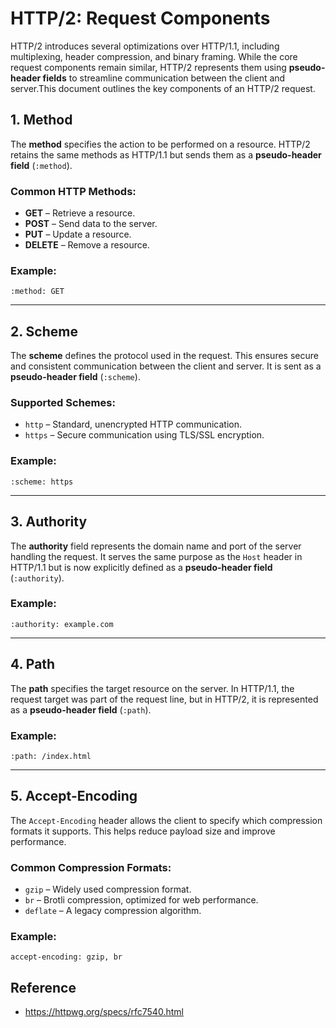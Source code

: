 # HTTP/2: Request Components  

HTTP/2 introduces several optimizations over HTTP/1.1, including multiplexing, header compression, and binary framing. While the core request components remain similar, HTTP/2 represents them using **pseudo-header fields** to streamline communication between the client and server.This document outlines the key components of an HTTP/2 request.  

## 1. Method  
The **method** specifies the action to be performed on a resource. HTTP/2 retains the same methods as HTTP/1.1 but sends them as a **pseudo-header field** (`:method`).  

### Common HTTP Methods:  
- **GET** – Retrieve a resource.  
- **POST** – Send data to the server.  
- **PUT** – Update a resource.  
- **DELETE** – Remove a resource.  

### Example:  
```http
:method: GET
```

---

## 2. Scheme  
The **scheme** defines the protocol used in the request. This ensures secure and consistent communication between the client and server. It is sent as a **pseudo-header field** (`:scheme`).  

### Supported Schemes:  
- `http` – Standard, unencrypted HTTP communication.  
- `https` – Secure communication using TLS/SSL encryption.  

### Example:  
```http
:scheme: https
```

---

## 3. Authority  
The **authority** field represents the domain name and port of the server handling the request. It serves the same purpose as the `Host` header in HTTP/1.1 but is now explicitly defined as a **pseudo-header field** (`:authority`).  

### Example:  
```http
:authority: example.com
```

---

## 4. Path  
The **path** specifies the target resource on the server. In HTTP/1.1, the request target was part of the request line, but in HTTP/2, it is represented as a **pseudo-header field** (`:path`).  

### Example:  
```http
:path: /index.html
```

---

## 5. Accept-Encoding  
The `Accept-Encoding` header allows the client to specify which compression formats it supports. This helps reduce payload size and improve performance.  

### Common Compression Formats:  
- `gzip` – Widely used compression format.  
- `br` – Brotli compression, optimized for web performance.  
- `deflate` – A legacy compression algorithm.  

### Example:  
```http
accept-encoding: gzip, br
```

## Reference 
- https://httpwg.org/specs/rfc7540.html  
